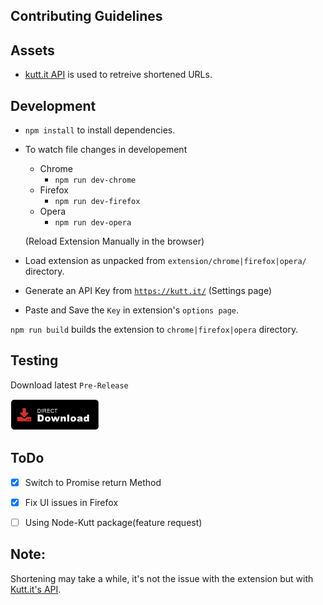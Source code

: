 ## Contributing Guidelines

## Assets
- [kutt.it API](https://github.com/thedevs-network/kutt#api) is used to retreive shortened URLs.

## Development
- `npm install` to install dependencies.
- To watch file changes in developement
    - Chrome
        - `npm run dev-chrome`
    - Firefox
        - `npm run dev-firefox`       
    - Opera
        - `npm run dev-opera`  

    (Reload Extension Manually in the browser)
- Load extension as unpacked from `extension/chrome|firefox|opera/` directory.
- Generate an API Key from <a href="https://kutt.it">`https://kutt.it/`</a> (Settings page)
- Paste and Save the `Key` in extension's `options page`.

`npm run build` builds the extension to `chrome|firefox|opera` directory.

## Testing
Download latest `Pre-Release`

[<img src=".github/assets/direct-download.png"
alt="Direct download"
height="50">](https://github.com/abhijithvijayan/kutt-extension/releases)

## ToDo

- [x] Switch to Promise return Method
- [x] Fix UI issues in Firefox
- [ ] Using Node-Kutt package(feature request)


## Note:
Shortening may take a while, it's not the issue with the extension but with <a href="https://github.com/thedevs-network/kutt">Kutt.it's API</a>.